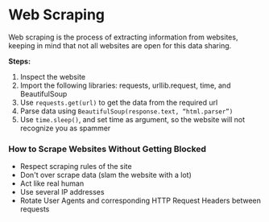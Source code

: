 # Web Scraping
Web scraping is the process of extracting information from websites, keeping in mind that not all websites are open for this data sharing.

**Steps:**
1. Inspect the website
2. Import the following libraries: requests, urllib.request, time, and BeautifulSoup
3. Use `requests.get(url)` to get the data from the required url
4. Parse data using `BeautifulSoup(response.text, “html.parser”)`
5. Use `time.sleep()`, and set time as argument, so the website will not recognize you as spammer

### How to Scrape Websites Without Getting Blocked
- Respect scraping rules of the site
- Don't over scrape data (slam the website with a lot)
- Act like real human
- Use several IP addresses
- Rotate User Agents and corresponding HTTP Request Headers between requests